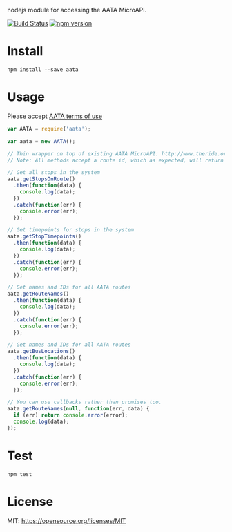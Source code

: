nodejs module for accessing the AATA MicroAPI.

[![Build Status](https://travis-ci.org/akosel/node-aata.svg?branch=master)](https://travis-ci.org/akosel/node-aata)
[![npm version](https://badge.fury.io/js/aata.svg)](https://badge.fury.io/js/aata)

# Install
```
npm install --save aata
```

# Usage
Please accept [AATA terms of use](http://www.theride.org/AboutUs/DeveloperResources/TermsofUse)
```javascript
var AATA = require('aata');

var aata = new AATA();

// Thin wrapper on top of existing AATA MicroAPI: http://www.theride.org/AboutUs/Developer-Resources/Developer-Files
// Note: All methods accept a route id, which as expected, will return data for only that route.

// Get all stops in the system
aata.getStopsOnRoute()
  .then(function(data) {
    console.log(data);
  })
  .catch(function(err) {
    console.error(err);
  });

// Get timepoints for stops in the system
aata.getStopTimepoints()
  .then(function(data) {
    console.log(data);
  })
  .catch(function(err) {
    console.error(err);
  });

// Get names and IDs for all AATA routes
aata.getRouteNames()
  .then(function(data) {
    console.log(data);
  })
  .catch(function(err) {
    console.error(err);
  });

// Get names and IDs for all AATA routes
aata.getBusLocations()
  .then(function(data) {
    console.log(data);
  })
  .catch(function(err) {
    console.error(err);
  });

// You can use callbacks rather than promises too.
aata.getRouteNames(null, function(err, data) {
  if (err) return console.error(error);
  console.log(data);
});
```

# Test
```
npm test
```

# License
MIT: https://opensource.org/licenses/MIT
